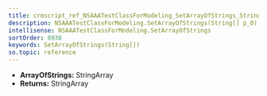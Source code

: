 ```yaml
---
title: crmscript_ref_NSAAATestClassForModeling_SetArrayOfStrings_String__p_0
description: NSAAATestClassForModeling.SetArrayOfStrings(String[] p_0)
intellisense: NSAAATestClassForModeling.SetArrayOfStrings
sortOrder: 8938
keywords: SetArrayOfStrings(String[])
so.topic: reference
---
```



* **ArrayOfStrings:** StringArray
* **Returns:** StringArray



